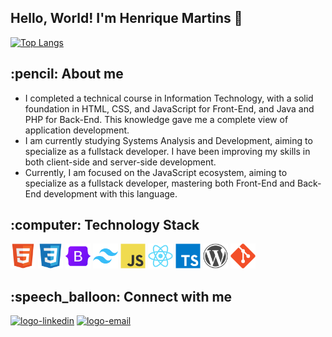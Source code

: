  ## Hello, World! I'm Henrique Martins 👋

[![Top Langs](https://github-readme-stats.vercel.app/api/top-langs/?username=HenriqueMartin5)](https://github.com/anuraghazra/github-readme-stats)

<h2> :pencil: About me </h2> 

- I completed a technical course in Information Technology, with a solid foundation in HTML, CSS, and JavaScript for Front-End, and Java and PHP for Back-End. This knowledge gave me a complete view of application development.
- I am currently studying Systems Analysis and Development, aiming to specialize as a fullstack developer. I have been improving my skills in both client-side and server-side development.
- Currently, I am focused on the JavaScript ecosystem, aiming to specialize as a fullstack developer, mastering both Front-End and Back-End development with this language.

<h2> :computer: Technology Stack</h2>

<p><span><img src="https://github.com/devicons/devicon/blob/master/icons/html5/html5-original.svg" width="40" height="40"></span>
<span></span><img src="https://github.com/devicons/devicon/blob/master/icons/css3/css3-original.svg" width="40" height="40" ></span>
<span></span><img src="https://github.com/devicons/devicon/blob/master/icons/bootstrap/bootstrap-original.svg" width="40" height="40" ></span>
<span></span><img src="https://github.com/devicons/devicon/blob/master/icons/tailwindcss/tailwindcss-original.svg" width="40" height="40" ></span>  
<span></span><img src="https://github.com/devicons/devicon/blob/master/icons/javascript/javascript-original.svg" width="40" height="40" ></span>
<span></span><img src="https://github.com/devicons/devicon/blob/master/icons/react/react-original.svg" width="40" height="40" ></span>
<span></span><img src="https://github.com/devicons/devicon/blob/master/icons/typescript/typescript-original.svg" width="40" height="40" ></span>
<span></span><img src="https://github.com/devicons/devicon/blob/master/icons/wordpress/wordpress-plain.svg" width="40" height="40" ></span>
<span></span><img src="https://github.com/devicons/devicon/blob/master/icons/git/git-original.svg" width="40" height="40" ></span></p>

<h2> :speech_balloon: Connect with me</h2>

<a href="www.linkedin.com/in/henrique-martins-vasc" target="_blank"><img src="https://img.shields.io/badge/LinkedIn-0077B5?style=for-the-badge&logo=linkedin&logoColor=white" alt="logo-linkedin" target="_blank"></a>
<a href="mailto:henriqueamv86@hotmail.com"><img src="https://img.shields.io/badge/Gmail-D14836?style=for-the-badge&logo=gmail&logoColor=white" alt="logo-email"></a>








